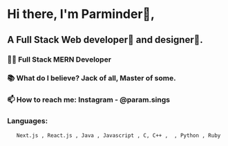 
# Hi there, I'm Parminder👦,
## A Full Stack Web developer🎯 and designer🎨.

 ### 👨‍💻 Full Stack MERN Developer
 ### 📚 What do I believe? Jack of all, Master of some.
 ### 📫 How to reach me: Instagram - @param.sings
 ### Languages:
       Next.js , React.js , Java , Javascript , C, C++ ,  , Python , Ruby

